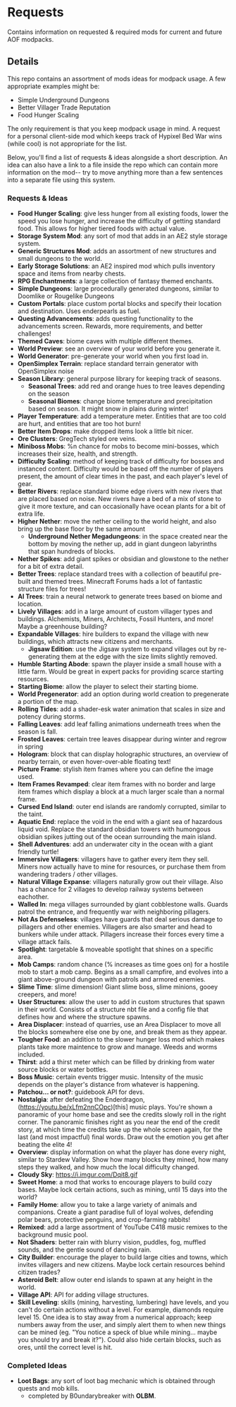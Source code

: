 # Requests
Contains information on requested &amp; required mods for current and future AOF modpacks.

## Details
This repo contains an assortment of mods ideas for modpack usage.
A few appropriate examples might be:
 - Simple Underground Dungeons
 - Better Villager Trade Reputation
 - Food Hunger Scaling

The only requirement is that you keep modpack usage in mind. A request for a personal client-side mod which keeps track of Hypixel Bed War wins (while cool) is not appropriate for the list.

Below, you'll find a list of requests & ideas alongside a short description. An idea can also have a link to a file inside the repo which can contain more information on the mod-- try to move anything more than a few sentences into a separate file using this system.

### Requests & Ideas
- **Food Hunger Scaling**: give less hunger from all existing foods, lower the speed you lose hunger, and increase the difficulty of getting standard food. This allows for higher tiered foods with actual value.
- **Storage System Mod**: any sort of mod that adds in an AE2 style storage system.
- **Generic Structures Mod**: adds an assortment of new structures and small dungeons to the world.
- **Early Storage Solutions**: an AE2 inspired mod which pulls inventory space and items from nearby chests.
- **RPG Enchantments**: a large collection of fantasy themed enchants.
- **Simple Dungeons**: large procedurally generated dungeons, similar to Doomlike or Rougelike Dungeons
- **Custom Portals**: place custom portal blocks and specify their location and destination. Uses enderpearls as fuel.
- **Questing Advancements**: adds questing functionality to the advancements screen. Rewards, more requirements, and better challenges!
- **Themed Caves**: biome caves with multiple different themes.
- **World Preview**: see an overview of your world before you generate it.
- **World Generator**: pre-generate your world when you first load in.
- **OpenSimplex Terrain**: replace standard terrain generator with OpenSimplex noise
- **Season Library**: general purpose library for keeping track of seasons.
  - **Seasonal Trees**: add red and orange hues to tree leaves depending on the season
  - **Seasonal Biomes**: change biome temperature and precipitation based on season. It might snow in plains during winter!
- **Player Temperature**: add a temperature meter. Entities that are too cold are hurt, and entities that are too hot burn!
- **Better Item Drops**: make dropped items look a little bit nicer.
- **Ore Clusters**: GregTech styled ore veins.
- **Miniboss Mobs**: %n chance for mobs to become mini-bosses, which increases their size, health, and strength.
- **Difficulty Scaling**: method of keeping track of difficulty for bosses and instanced content. Difficulty would be based off the number of players present, the amount of clear times in the past, and each player's level of gear.
- **Better Rivers**: replace standard biome edge rivers with new rivers that are placed based on noise. New rivers have a bed of a mix of stone to give it more texture, and can occasionally have ocean plants for a bit of extra life.
- **Higher Nether**: move the nether ceiling to the world height, and also bring up the base floor by the same amount
  - **Underground Nether Megadungeons**: in the space created near the bottom by moving the nether up, add in giant dungeon labyrinths that span hundreds of blocks.
- **Nether Spikes**: add giant spikes or obsidian and glowstone to the nether for a bit of extra detail.
- **Better Trees**: replace standard trees with a collection of beautiful pre-built and themed trees. Minecraft Forums hads a lot of fantastic structure files for trees!
- **AI Trees**: train a neural network to generate trees based on biome and location.
- **Lively Villages**: add in a large amount of custom villager types and buildings. Alchemists, Miners, Architects, Fossil Hunters, and more! Maybe a greenhouse building?
- **Expandable Villages**: hire builders to expand the village with new buildings, which attracts new citizens and merchants.
  - **Jigsaw Edition**: use the Jigsaw system to expand villages out by re-generating them at the edge with the size limits slightly removed.
- **Humble Starting Abode**: spawn the player inside a small house with a little farm. Would be great in expert packs for providing scarce starting resources.
- **Starting Biome**: allow the player to select their starting biome.
- **World Pregenerator**: add an option during world creation to pregenerate a portion of the map.
- **Rolling Tides**: add a shader-esk water animation that scales in size and potency during storms.
- **Falling Leaves**: add leaf falling animations underneath trees when the season is fall.
- **Frosted Leaves**: certain tree leaves disappear during winter and regrow in spring 
- **Hologram**: block that can display holographic structures, an overview of nearby terrain, or even hover-over-able floating text!
- **Picture Frame**: stylish item frames where you can define the image used.
- **Item Frames Revamped**: clear item frames with no border and large item frames which display a block at a much larger scale than a normal frame.
- **Cursed End Island**: outer end islands are randomly corrupted, similar to the taint.
- **Aquatic End**: replace the void in the end with a giant sea of hazardous liquid void. Replace the standard obsidian towers with humongous obsidian spikes jutting out of the ocean surrounding the main island.
- **Shell Adventures**: add an underwater city in the ocean with a giant friendly turtle!
- **Immersive Villagers**: villagers have to gather every item they sell. Miners now actually have to mine for resources, or purchase them from wandering traders / other villages.
- **Natural Village Expanse**: villagers naturally grow out their village. Also has a chance for 2 villages to develop railway systems between eachother.
- **Walled In**: mega villages surrounded by giant cobblestone walls. Guards patrol the entrance, and frequently war with neighboring pillagers.
- **Not As Defenseless**: villages have guards that deal serious damage to pillagers and other enemies. Villagers are also smarter and head to bunkers while under attack. Pillagers increase their forces every time a village attack fails.
- **Spotlight**: targetable & moveable spotlight that shines on a specific area.
- **Mob Camps**: random chance (% increases as time goes on) for a hostile mob to start a mob camp. Begins as a small campfire, and evolves into a giant above-ground dungeon with patrols and armored enemies.
- **Slime Time**: slime dimension! Giant slime boss, slime minions, gooey creepers, and more!
- **User Structures**: allow the user to add in custom structures that spawn in their world. Consists of a structure nbt file and a config file that defines how and where the structure spawns.
- **Area Displacer**: instead of quarries, use an Area Displacer to move all the blocks somewhere else one by one, and break them as they appear.
- **Tougher Food**: an addition to the slower hunger loss mod which makes plants take more maintence to grow and manage. Weeds and worms included.
- **Thirst**: add a thirst meter which can be filled by drinking from water source blocks or water bottles.
- **Boss Music**: certain events trigger music. Intensity of the music depends on the player's distance from whatever is happening.
- **Patchou... or not?**: guidebook API for devs.
- **Nostalgia**: after defeating the Enderdragon, (https://youtu.be/xLfm2nnCOpc)[this] music plays. You're shown a panoramic of your home base and see the credits slowly roll in the right corner. The panoramic finishes right as you near the end of the credit story, at which time the credits take up the whole screen again, for the last (and most impactful) final words. Draw out the emotion you get after beating the elite 4! 
- **Overview**: display information on what the player has done every night, similar to Stardew Valley. Show how many blocks they mined, how many steps they walked, and how much the local difficulty changed.
- **Cloudy Sky**: https://i.imgur.com/Dqit8.gif
- **Sweet Home**: a mod that works to encourage players to build cozy bases. Maybe lock certain actions, such as mining, until 15 days into the world?
- **Family Home**: allow you to take a large variety of animals and companions. Create a giant paradise full of loyal wolves, defending polar bears, protective penguins, and crop-farming rabbits!
- **Remixed**: add a large assortment of YouTube C418 music remixes to the background music pool.
- **Not Shaders**: better rain with blurry vision, puddles, fog, muffled sounds, and the gentle sound of dancing rain.
- **City Builder**: encourage the player to build large cities and towns, which invites villagers and new citizens. Maybe lock certain resources behind citizen trades?
- **Asteroid Belt**: allow outer end islands to spawn at any height in the world.
- **Village API**: API for adding village structures.
- **Skill Leveling**: skills (mining, harvesting, lumbering) have levels, and you can't do certain actions without a level. For example, diamonds require level 15. One idea is to stay away from a numerical approach; keep numbers away from the user, and simply alert them to when new things can be mined (eg. "You notice a speck of blue while mining... maybe you should try and break it?"). Could also hide certain blocks, such as ores, until the correct level is hit.

### Completed Ideas
- **Loot Bags**: any sort of loot bag mechanic which is obtained through quests and mob kills.
  - completed by B0undarybreaker with **OLBM**.
